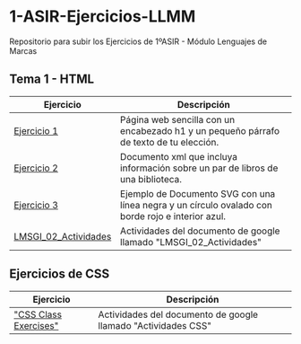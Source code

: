 # 1-ASIR-Ejercicios-LLMM
Repositorio para subir los Ejercicios de 1ºASIR - Módulo Lenguajes de Marcas

## Tema 1 - HTML
Ejercicio | Descripción
----------|------------
[Ejercicio 1](/tema1/Actividad1_Rafael_1ASIR.html) | Página web sencilla con un encabezado h1 y un pequeño párrafo de texto de tu elección.
[Ejercicio 2](/tema1/Actividad1_XML_Rafael_1ASIR.xml) | Documento xml que incluya información sobre un par de libros de una biblioteca.
[Ejercicio 3](/tema1/Ejercicio_SVG_Rafael_1ASIR.svg) | Ejemplo de Documento SVG con una línea negra y un círculo ovalado con borde rojo e interior azul.
[LMSGI_02_Actividades](/tema1/LMSGI_02_Actividades/README.md) | Actividades del documento de google llamado "LMSGI_02_Actividades"

## Ejercicios de CSS
Ejercicio | Descripción
----------|------------
["CSS Class Exercises"](/CSS_Exercises/README.md) | Actividades del documento de google llamado "Actividades CSS"
